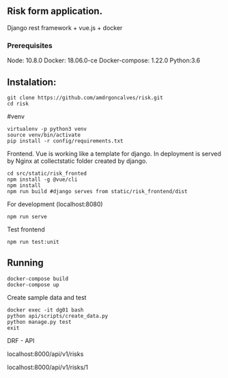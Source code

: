 

## Risk form application.
Django rest framework + vue.js + docker

### Prerequisites
Node: 10.8.0
Docker: 18.06.0-ce
Docker-compose: 1.22.0
Python:3.6

## Instalation:
```
git clone https://github.com/amdrgoncalves/risk.git
cd risk 
```

#venv
```
virtualenv -p python3 venv
source venv/bin/activate
pip install -r config/requirements.txt
```

Frontend. Vue is working like a template for django. In deployment is served by Nginx at collectstatic folder created by django.
```
cd src/static/risk_fronted
npm install -g @vue/cli
npm install
npm run build #django serves from static/risk_frontend/dist
```
For development (localhost:8080)

```
npm run serve 
```

Test frontend
```
npm run test:unit
```
## Running
```
docker-compose build
docker-compose up
```

Create sample data and test
```
docker exec -it dg01 bash
python api/scripts/create_data.py
python manage.py test
exit
```

DRF - API

localhost:8000/api/v1/risks

localhost:8000/api/v1/risks/1





